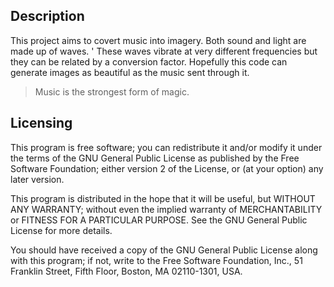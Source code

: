 ## Description
This project aims to covert music into imagery. Both sound and light are made up of waves. '
These waves vibrate at very different frequencies but they can be related by a conversion factor.
Hopefully this code can generate images as beautiful as the music sent through it.
> Music is the strongest form of magic.

## Licensing
This program is free software; you can redistribute it and/or
modify it under the terms of the GNU General Public License
as published by the Free Software Foundation; either version 2
of the License, or (at your option) any later version.

This program is distributed in the hope that it will be useful,
but WITHOUT ANY WARRANTY; without even the implied warranty of
MERCHANTABILITY or FITNESS FOR A PARTICULAR PURPOSE.  See the
GNU General Public License for more details.

You should have received a copy of the GNU General Public License
along with this program; if not, write to the Free Software
Foundation, Inc., 51 Franklin Street, Fifth Floor, Boston, MA  02110-1301, USA.
